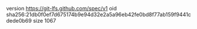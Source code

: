 version https://git-lfs.github.com/spec/v1
oid sha256:21db0f0ef7d675174b9e94d32e2a5a96eb42fe0bd8f77ab159f9441cdede0b69
size 1067
